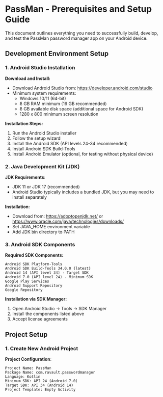 # PassMan - Prerequisites and Setup Guide

This document outlines everything you need to successfully build, develop, and test the PassMan password manager app on your Android device.

## Development Environment Setup

### 1. Android Studio Installation

**Download and Install:**
- Download Android Studio from: https://developer.android.com/studio
- Minimum system requirements:
  - Windows 10/11 (64-bit)
  - 8 GB RAM minimum (16 GB recommended)
  - 8 GB available disk space (additional space for Android SDK)
  - 1280 x 800 minimum screen resolution

**Installation Steps:**
1. Run the Android Studio installer
2. Follow the setup wizard
3. Install the Android SDK (API levels 24-34 recommended)
4. Install Android SDK Build-Tools
5. Install Android Emulator (optional, for testing without physical device)

### 2. Java Development Kit (JDK)

**JDK Requirements:**
- JDK 11 or JDK 17 (recommended)
- Android Studio typically includes a bundled JDK, but you may need to install separately

**Installation:**
- Download from: https://adoptopenjdk.net/ or https://www.oracle.com/java/technologies/downloads/
- Set JAVA_HOME environment variable
- Add JDK bin directory to PATH

### 3. Android SDK Components

**Required SDK Components:**
```
Android SDK Platform-Tools
Android SDK Build-Tools 34.0.0 (latest)
Android 14 (API level 34) - Target SDK
Android 7.0 (API level 24) - Minimum SDK
Google Play Services
Android Support Repository
Google Repository
```

**Installation via SDK Manager:**
1. Open Android Studio → Tools → SDK Manager
2. Install the components listed above
3. Accept license agreements

## Project Setup

### 1. Create New Android Project

**Project Configuration:**
```
Project Name: PassMan
Package Name: com.ravault.passwordmanager
Language: Kotlin
Minimum SDK: API 24 (Android 7.0)
Target SDK: API 34 (Android 14)
Project Template: Empty Activity
```

